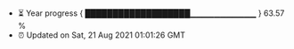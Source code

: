 - ⏳ Year progress { ███████████████████▁▁▁▁▁▁▁▁▁▁▁ } 63.57 %
- ⏰ Updated on Sat, 21 Aug 2021 01:01:26 GMT

